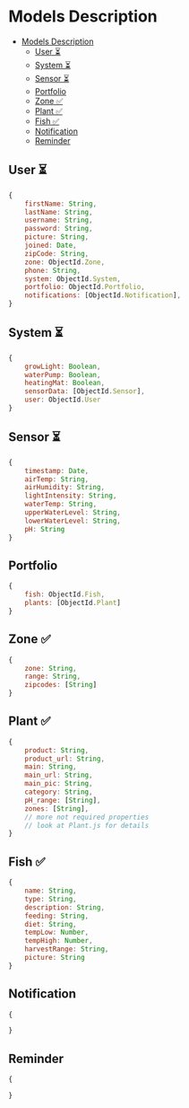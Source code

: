 # Models Description

- [Models Description](#models-description)
    - [User ⏳](#user-%E2%8F%B3)
    - [System ⏳](#system-%E2%8F%B3)
    - [Sensor ⏳](#sensor-%E2%8F%B3)
    - [Portfolio](#portfolio)
    - [Zone ✅](#zone-%E2%9C%85)
    - [Plant ✅](#plant-%E2%9C%85)
    - [Fish ✅](#fish-%E2%9C%85)
    - [Notification](#notification)
    - [Reminder](#reminder)

## User ⏳
```javascript
{
    firstName: String,
    lastName: String,
    username: String,
    password: String,
    picture: String,
    joined: Date,
    zipCode: String,
    zone: ObjectId.Zone,
    phone: String,
    system: ObjectId.System,
    portfolio: ObjectId.Portfolio,
    notifications: [ObjectId.Notification],
}
```

## System ⏳
```javascript
{
    growLight: Boolean,
    waterPump: Boolean,
    heatingMat: Boolean,
    sensorData: [ObjectId.Sensor],
    user: ObjectId.User
}
```

## Sensor ⏳
```javascript
{
    timestamp: Date,
    airTemp: String,
    airHumidity: String,
    lightIntensity: String,
    waterTemp: String,
    upperWaterLevel: String,
    lowerWaterLevel: String,
    pH: String
}
```

## Portfolio
```javascript
{
    fish: ObjectId.Fish,
    plants: [ObjectId.Plant]
}
```

## Zone ✅
```javascript
{
    zone: String,
    range: String,
    zipcodes: [String]
}
```

## Plant ✅
```javascript
{
    product: String,
    product_url: String,
    main: String,
    main_url: String,
    main_pic: String,
    category: String,
    pH_range: [String],
    zones: [String],
    // more not required properties
    // look at Plant.js for details
}
```

## Fish ✅
```javascript
{
    name: String,
    type: String,
    description: String,
    feeding: String,
    diet: String,
    tempLow: Number,
    tempHigh: Number,
    harvestRange: String,
    picture: String
}
```

## Notification
```javascript
{

}
```

## Reminder
```javascript
{

}
```
